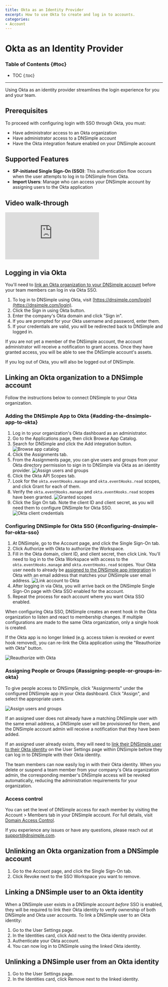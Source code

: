 ```yaml
---
title: Okta as an Identity Provider
excerpt: How to use Okta to create and log in to accounts.
categories:
- Account
---
```


# Okta as an Identity Provider

### Table of Contents {#toc}

* TOC
{:toc}

---

Using Okta as an identity provider streamlines the login experience for you and your team.

## Prerequisites

To proceed with configuring login with SSO through Okta, you must:

- Have administrator access to an Okta organization
- Have administrator access to a DNSimple account
- Have the Okta integration feature enabled on your DNSimple account

## Supported Features

- **SP-initiated Single Sign-On (SSO)**: This authentication flow occurs when the user attempts to log in to DNSimple from Okta.
- **Import Users**: Manage who can access your DNSimple account by assigning users to the Okta application

## Video walk-through

<div class="mb4 aspect-ratio aspect-ratio--16x9 z-0">
  <iframe src="https://www.youtube.com/embed/XNJP2gwIIh4?rel=0&modestbranding=1&cc_load_policy=1&cc_lang_pref=en" class="aspect-ratio--object" frameborder="0" allow="accelerometer; autoplay; clipboard-write; encrypted-media; gyroscope; picture-in-picture" allowfullscreen=""></iframe>
</div>

## Logging in via Okta

You'll need to [link an Okta organization to your DNSimple account](#linking-an-okta-organization-to-a-dnsimple-account) before your team members can log in via Okta SSO.

1. To log in to DNSimple using Okta, visit [https://dnsimple.com/login](https://dnsimple.com/login).
1. Click the <label>Sign in using Okta</label> button.
1. Enter the company's Okta domain and click "Sign in".
1. If you are prompted for your Okta username and password, enter them.
1. If your credentials are valid, you will be redirected back to DNSimple and logged in.

If you are not yet a member of the DNSimple account, the account administrator will receive a notification to grant access. Once they have granted access, you will be able to see the DNSimple account's assets.

If you log out of Okta, you will also be logged out of DNSimple.

## Linking an Okta organization to a DNSimple account

Follow the instructions below to connect DNSimple to your Okta organization.

### Adding the DNSimple App to Okta {#adding-the-dnsimple-app-to-okta}

1. Log in to your organization's Okta dashboard as an administrator.
1. Go to the <label>Applications</label> page, then click <label>Browse App Catalog</label>.
1. Search for <label>DNSimple</label> and click the <label>Add integration</label> button.
![Browse app catalog](/files/okta-browse-app-catalog.png)
1. Click the <label>Assignments</label> tab.
1. From the <label>Assignments</label> page, you can give users and groups from your Okta directory permission to sign in to DNSimple via Okta as an identity provider.
![Assign users and groups](/files/okta-assignment.png)
1. Click the <label>Okta API Scopes</label> tab.
1. Look for the `okta.eventHooks.manage` and `okta.eventHooks.read` scopes, and click <label>Grant</label> for each of them.
1. Verify the `okta.eventHooks.manage` and `okta.eventHooks.read` scopes have been granted.
![Granted scopes](/files/okta-grant-scopes.png)
1. Click the <label>Sign On</label> tab. Note the client ID and client secret, as you will need them to configure DNSimple for Okta SSO.
![Okta client credentials](/files/okta-client-credentials.png)

### Configuring DNSimple for Okta SSO {#configuring-dnsimple-for-okta-sso}

1. At DNSimple, go to the <label>Account</label> page, and click the <label>Single Sign-On</label> tab.
1. Click <label>Authorize with Okta</label> to authorize the Workspace.
1. Fill in the Okta domain, client ID, and client secret, then click <label>Link</label>. You'll need to log in to the Okta Workspace with access to the `okta.eventHooks.manage`  and `okta.eventHooks.read` scopes. Your Okta user needs to already be [assigned to the DNSimple app integration](/articles/okta-identity-provider#assigning-people-or-groups-in-okta) in Okta with an email address that matches your DNSimple user email address.
![Link account to Okta](/files/okta-link-account.png)
1. After logging in via Okta, you will arrive back on the DNSimple Single Sign-On page with Okta SSO enabled for the account.
1. Repeat the process for each account where you want Okta SSO enabled.

When configuring Okta SSO, DNSimple creates an event hook in the Okta organization to listen and react to membership changes. If multiple configurations are made to the same Okta organization, only a single hook is created.

If the Okta app is no longer linked (e.g. access token is revoked or event hook removed), you can re-link the Okta application using the "Reauthorize with Okta" button.

![Reauthorize with Okta](/files/okta-reauthorize.png)

### Assigning People or Groups {#assigning-people-or-groups-in-okta}

To give people access to DNSimple, click "Assignments" under the configured DNSimple app in your Okta dashboard. Click "Assign", and select the appropriate users.

![Assign users and groups](/files/okta-assignment.png)

If an assigned user does not already have a matching DNSimple user with the same email address, a DNSimple user will be provisioned for them, and the DNSimple account admin will receive a notification that they have been added.

If an assigned user already exists, they will need to [link their DNSimple user to their Okta identity](#linking-a-dnsimple-user-to-an-okta-identity) on the User Settings page within DNSimple before they can log in to DNSimple with their Okta identity.

The team members can now easily log in with their Okta identity. When you delete or suspend a team member from your company's Okta organization admin, the corresponding member's DNSimple access will be revoked automatically, reducing the administration requirements for your organization.

### Access control

You can set the level of DNSimple access for each member by visiting the Account > Members tab in your DNSimple account. For full details, visit [Domain Access Control](/articles/domain-access-control/).

If you experience any issues or have any questions, please reach out at support@dnsimple.com.

## Unlinking an Okta organization from a DNSimple account

1. Go to the <label>Account</label> page, and click the <label>Single Sign-On</label> tab.
1. Click <label>Revoke</label> next to the SSO Workspace you want to remove.

## Linking a DNSimple user to an Okta identity

When a DNSimple user exists in a DNSimple account _before_ SSO is enabled, they will be required to link their Okta identity to verify ownership of both DNSimple and Okta user accounts. To link a DNSimple user to an Okta identity:

1. Go to the User Settings page.
1. In the Identities card, click <label>Add</label> next to the Okta identity provider.
1. Authenticate your Okta account.
1. You can now log in to DNSimple using the linked Okta identity.

## Unlinking a DNSimple user from an Okta identity

1. Go to the User Settings page.
1. In the Identities card, click <label>Remove</label> next to the linked identity.

